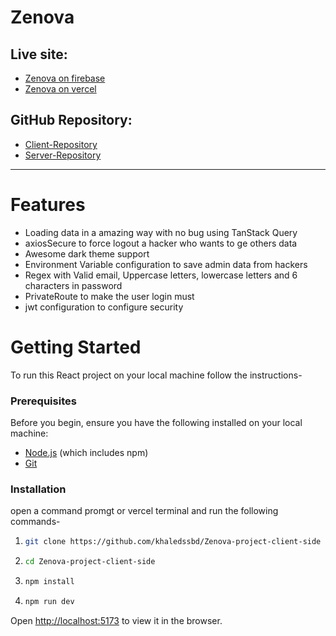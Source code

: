 # Zenova

## Live site:

- [Zenova on firebase](https://zenovaaz.web.app)
- [Zenova on vercel](https://zenovaaz.vercel.app)

## GitHub Repository:

- [Client-Repository](https://github.com/khaledssbd/Zenova-project-client-side)
- [Server-Repository](https://github.com/khaledssbd/Zenova-project-server-side)

---

# Features

- Loading data in a amazing way with no bug using TanStack Query
- axiosSecure to force logout a hacker who wants to ge others data
- Awesome dark theme support
- Environment Variable configuration to save admin data from hackers
- Regex with Valid email, Uppercase letters, lowercase letters and 6 characters
  in password
- PrivateRoute to make the user login must
- jwt configuration to configure security


# Getting Started

To run this React project on your local machine follow the instructions-

### Prerequisites

Before you begin, ensure you have the following installed on your local machine:

- [Node.js](https://nodejs.org/en/download/) (which includes npm)
- [Git](https://git-scm.com/)

### Installation

open a command promgt or vercel terminal and run the following commands-

1. ```bash
   git clone https://github.com/khaledssbd/Zenova-project-client-side
   ```

2. ```bash
   cd Zenova-project-client-side
   ```

3. ```bash
   npm install
   ```

4. ```bash
   npm run dev
   ```

Open [http://localhost:5173](http://localhost:5173) to view it in the browser.
